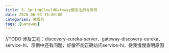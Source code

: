 ```yaml
---
title: 5、SpringClouldGateway服务注册与发现
date: 2020-06-03 15:00:00
categories: 微服务
tags: [Gateway]
---
```


//TODO 
涉及工程：discovery-eureka-server、gateway-discovery-eureka、service-hi，示例中还有问题，好像不能正确访问service-hi，待我慢慢查明原因


